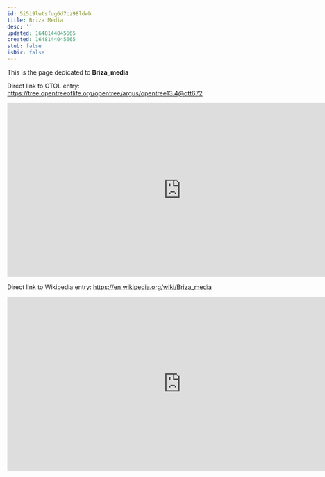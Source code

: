 ```yaml
---
id: 5i5i9lwtsfug6d7cz98ldwb
title: Briza Media
desc: ''
updated: 1648144045665
created: 1648144045665
stub: false
isDir: false
---
```

This is the page dedicated to **Briza_media**


Direct link to OTOL entry: https://tree.opentreeoflife.org/opentree/argus/opentree13.4@ott672



<html>
    <body>
    <iframe src="https://tree.opentreeoflife.org/opentree/argus/opentree13.4@ott672"
    width="800" height="400" frameborder="0" allowfullscreen> </iframe>
    </body>
</html>
    


Direct link to Wikipedia entry: https://en.wikipedia.org/wiki/Briza_media



<html>
    <body>
    <iframe src="https://en.wikipedia.org/wiki/Briza_media"
    width="800" height="400" frameborder="0" allowfullscreen> </iframe>
    </body>
</html>
    
